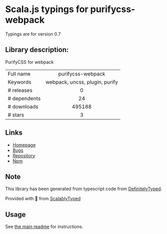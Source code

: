 
# Scala.js typings for purifycss-webpack

Typings are for version 0.7

## Library description:
PurifyCSS for webpack

|                    |                 |
| ------------------ | :-------------: |
| Full name          | purifycss-webpack |
| Keywords           | webpack, uncss, plugin, purify |
| # releases         | 0 |
| # dependents       | 24 |
| # downloads        | 495188 |
| # stars            | 3 |

## Links
- [Homepage](https://github.com/webpack-contrib/purifycss-webpack)
- [Bugs](https://github.com/webpack-contrib/purifycss-webpack/issues)
- [Repository](https://github.com/webpack-contrib/purifycss-webpack)
- [Npm](https://www.npmjs.com/package/purifycss-webpack)
    


## Note
This library has been generated from typescript code from [DefinitelyTyped](https://definitelytyped.org).

Provided with :purple_heart: from [ScalablyTyped](https://github.com/oyvindberg/ScalablyTyped)

## Usage
See [the main readme](../../readme.md) for instructions.


